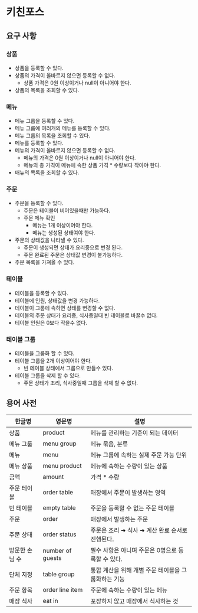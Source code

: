 # 키친포스

## 요구 사항

### 상품
* 상품을 등록할 수 있다.
* 상품의 가격이 올바르지 않으면 등록할 수 없다.
    * 상품 가격은 0원 이상이거나 null이 아니어야 한다.
* 상품의 목록을 조회할 수 있다.

### 메뉴
* 메뉴 그룹을 등록할 수 있다.
* 메뉴 그룹에 여러개의 메뉴를 등록할 수 있다.
* 메뉴 그룹의 목록을 조회할 수 있다.
* 메뉴를 등록할 수 있다.
* 메뉴의 가격이 올바르지 않으면 등록할 수 없다.
  * 메뉴의 가격은 0원 이상이거나 null이 아니어야 한다.
  * 메뉴의 총 가격이 메뉴에 속한 상품 가격 * 수량보다 작아야 한다.
* 매뉴의 목록을 조회할 수 있다.


### 주문
* 주문을 등록할 수 있다.
  * 주문은 테이블이 비어있을때만 가능하다.
  * 주문 메뉴 확인
    * 메뉴는 1개 이상이어야 한다.
    * 메뉴는 생성된 상태여야 한다.
* 주문의 상태값을 나타낼 수 있다.
  * 주문이 생성되면 상태가 요리중으로 변경 된다.
  * 주문 완료된 주문은 상태값 변경이 불가능하다.  
* 주문 목록을 가져올 수 있다.

### 테이블
* 테이블을 등록할 수 있다.
* 테이블에 인원, 상태값을 변경 가능하다.
* 테이블이 그룹에 속하면 상태를 변경할 수 없다.
* 테이블의 주문 상태가 요리중, 식사중일때 빈 테이블로 바꿀수 없다.
* 테이블 인원은 0보다 작을수 없다.

### 테이블 그룹
* 테이블을 그룹화 할 수 있다.
* 테이블 그룹을 2개 이상이어야 한다.
  * 빈 테이블 상태에서 그룹으로 만들수 있다.
* 테이블 그룹을 삭제 할 수 있다.
  * 주문 상태가 조리, 식사중일때 그룹을 삭제 할 수 없다.


## 용어 사전

| 한글명 | 영문명 | 설명 |
| --- | --- | --- |
| 상품 | product | 메뉴를 관리하는 기준이 되는 데이터 |
| 메뉴 그룹 | menu group | 메뉴 묶음, 분류 |
| 메뉴 | menu | 메뉴 그룹에 속하는 실제 주문 가능 단위 |
| 메뉴 상품 | menu product | 메뉴에 속하는 수량이 있는 상품 |
| 금액 | amount | 가격 * 수량 |
| 주문 테이블 | order table | 매장에서 주문이 발생하는 영역 |
| 빈 테이블 | empty table | 주문을 등록할 수 없는 주문 테이블 |
| 주문 | order | 매장에서 발생하는 주문 |
| 주문 상태 | order status | 주문은 조리 ➜ 식사 ➜ 계산 완료 순서로 진행된다. |
| 방문한 손님 수 | number of guests | 필수 사항은 아니며 주문은 0명으로 등록할 수 있다. |
| 단체 지정 | table group | 통합 계산을 위해 개별 주문 테이블을 그룹화하는 기능 |
| 주문 항목 | order line item | 주문에 속하는 수량이 있는 메뉴 |
| 매장 식사 | eat in | 포장하지 않고 매장에서 식사하는 것 |
